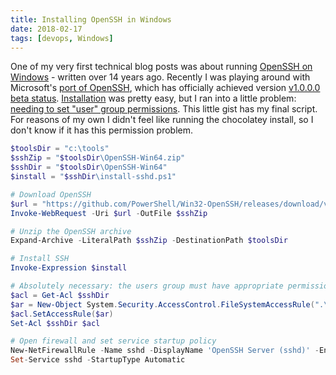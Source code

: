 ```yaml
---
title: Installing OpenSSH in Windows
date: 2018-02-17
tags: [devops, Windows]
---
```



One of my very first technical blog posts was about running [OpenSSH on
Windows](../2003/12-18-fork_problem_wi.md) - written over 14 years ago. Recently
I was playing around with Microsoft's [port of
OpenSSH](https://github.com/PowerShell/Win32-OpenSSH), which has officially
achieved version [v1.0.0.0 beta
status](https://github.com/PowerShell/Win32-OpenSSH/releases/tag/v1.0.0.0).
[Installation](https://github.com/PowerShell/Win32-OpenSSH/wiki/Install-Win32-OpenSSH)
was pretty easy, but I ran into a little problem: [needing to set "user" group
permissions](https://github.com/PowerShell/Win32-OpenSSH/issues/1035). This
little gist has my final script. For reasons of my own I didn't feel like
running the chocolatey install, so I don't know if it has this permission
problem.

<!-- truncate -->

```powershell
$toolsDir = "c:\tools"
$sshZip = "$toolsDir\OpenSSH-Win64.zip"
$sshDir = "$toolsDir\OpenSSH-Win64"
$install = "$sshDir\install-sshd.ps1"

# Download OpenSSH
$url = "https://github.com/PowerShell/Win32-OpenSSH/releases/download/v1.0.0.0/OpenSSH-Win64.zip"
Invoke-WebRequest -Uri $url -OutFile $sshZip

# Unzip the OpenSSH archive
Expand-Archive -LiteralPath $sshZip -DestinationPath $toolsDir

# Install SSH
Invoke-Expression $install

# Absolutely necessary: the users group must have appropriate permissions on the OpenSSH folder
$acl = Get-Acl $sshDir
$ar = New-Object System.Security.AccessControl.FileSystemAccessRule(".\users","ReadAndExecute,Synchronize", "ContainerInherit,ObjectInherit", "None", "Allow")
$acl.SetAccessRule($ar)
Set-Acl $sshDir $acl

# Open firewall and set service startup policy
New-NetFirewallRule -Name sshd -DisplayName 'OpenSSH Server (sshd)' -Enabled True -Direction Inbound -Protocol TCP -Action Allow -LocalPort 22
Set-Service sshd -StartupType Automatic
```
